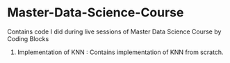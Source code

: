 # Master-Data-Science-Course
Contains code I did during live sessions of Master Data Science Course by Coding Blocks
1. Implementation of KNN : Contains implementation of KNN from scratch.
